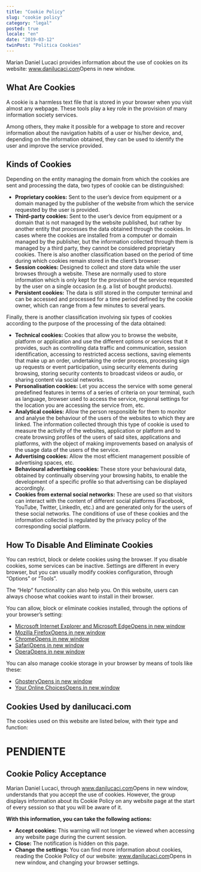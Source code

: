 ```yaml
---
title: "Cookie Policy"
slug: "cookie policy"
category: "legal"
posted: true
locale: "en"
date: "2019-03-12"
twinPost: "Politica Cookies"
---
```


Marian Daniel Lucaci provides information about the use of cookies on its website: <a href="https://www.danilucaci.com" target="_blank" rel="noopener">www.danilucaci.com<span class="sr-only">Opens in new window</span><span aria-hidden="true" class="external-link"></span></a>.

## What Are Cookies

A cookie is a harmless text file that is stored in your browser when you visit almost any webpage. These tools play a key role in the provision of many information society services.

Among others, they make it possible for a webpage to store and recover information about the navigation habits of a user or his/her device, and, depending on the information obtained, they can be used to identify the user and improve the service provided.

## Kinds of Cookies

Depending on the entity managing the domain from which the cookies are sent and processing the data, two types of cookie can be distinguished:

* **Proprietary cookies:** Sent to the user’s device from equipment or a domain managed by the publisher of the website from which the service requested by the user is provided.
* **Third-party cookies:** Sent to the user’s device from equipment or a domain that is not managed by the website published, but rather by another entity that processes the data obtained through the cookies. In cases where the cookies are installed from a computer or domain managed by the publisher, but the information collected through them is managed by a third party, they cannot be considered proprietary cookies. There is also another classification based on the period of time during which cookies remain stored in the client’s browser:
* **Session cookies:** Designed to collect and store data while the user browses through a website. These are normally used to store information which is only kept for the provision of the service requested by the user on a single occasion (e.g. a list of bought products).
* **Persistent cookies:** The data is still stored in the computer terminal and can be accessed and processed for a time period defined by the cookie owner, which can range from a few minutes to several years.

Finally, there is another classification involving six types of cookies according to the purpose of the processing of the data obtained:

* **Technical cookies:** Cookies that allow you to browse the website, platform or application and use the different options or services that it provides, such as controlling data traffic and communication, session identification, accessing to restricted access sections, saving elements that make up an order, undertaking the order process, processing sign up requests or event participation, using security elements during browsing, storing security contents to broadcast videos or audio, or sharing content via social networks.
* **Personalisation cookies:** Let you access the service with some general predefined features in terms of a series of criteria on your terminal, such as language, browser used to access the service, regional settings for the location you are accessing the service from, etc.
* **Analytical cookies:** Allow the person responsible for them to monitor and analyse the behaviour of the users of the websites to which they are linked. The information collected through this type of cookie is used to measure the activity of the websites, application or platform and to create browsing profiles of the users of said sites, applications and platforms, with the object of making improvements based on analysis of the usage data of the users of the service.
* **Advertising cookies:** Allow the most efficient management possible of advertising spaces, etc.
* **Behavioural advertising cookies:** These store your behavioural data, obtained by continually observing your browsing habits, to enable the development of a specific profile so that advertising can be displayed accordingly.
* **Cookies from external social networks:** These are used so that visitors can interact with the content of different social platforms (Facebook, YouTube, Twitter, LinkedIn, etc.) and are generated only for the users of these social networks. The conditions of use of these cookies and the information collected is regulated by the privacy policy of the corresponding social platform.

## How To Disable And Eliminate Cookies

You can restrict, block or delete cookies using the browser. If you disable cookies, some services can be inactive. Settings are different in every browser, but you can usually modify cookies configuration, through “Options” or “Tools”.

The “Help” functionality can also help you. On this website, users can always choose what cookies want to install in their browser.

You can allow, block or eliminate cookies installed, through the options of your browser’s setting:

* <a href="http://windows.microsoft.com/en-gb/windows-vista/Block-or-allow-cookies" target="_blank" rel="noopener">Microsoft Internet Explorer and Microsoft Edge<span class="sr-only">Opens in new window</span><span aria-hidden="true" class="external-link"></span></a>
* <a href="https://support.mozilla.org/en-US/kb/block-websites-storing-site-preferences" target="_blank" rel="noopener">Mozilla Firefox<span class="sr-only">Opens in new window</span><span aria-hidden="true" class="external-link"></span></a>
* <a href="https://support.google.com/accounts/answer/61416?hl=en" target="_blank" rel="noopener">Chrome<span class="sr-only">Opens in new window</span><span aria-hidden="true" class="external-link"></span></a>
* <a href="https://support.apple.com/guide/safari/manage-cookies-and-website-data-sfri11471/mac" target="_blank" rel="noopener">Safari<span class="sr-only">Opens in new window</span><span aria-hidden="true" class="external-link"></span></a>
* <a href="https://help.opera.com/en/latest/web-preferences/#cookies" target="_blank" rel="noopener">Opera<span class="sr-only">Opens in new window</span><span aria-hidden="true" class="external-link"></span></a>

You can also manage cookie storage in your browser by means of tools like these:
* <a href="https://www.ghostery.com" target="_blank" rel="noopener">Ghostery<span class="sr-only">Opens in new window</span><span aria-hidden="true" class="external-link"></span></a>
* <a href="https://www.youronlinechoices.com" target="_blank" rel="noopener">Your Online Choices<span class="sr-only">Opens in new window</span><span aria-hidden="true" class="external-link"></span></a>

## Cookies Used by danilucaci.com

The cookies used on this website are listed below, with their type and function:

# PENDIENTE

## Cookie Policy Acceptance
Marian Daniel Lucaci, through <a href="https://www.danilucaci.com" target="_blank" rel="noopener">www.danilucaci.com<span class="sr-only">Opens in new window</span><span aria-hidden="true" class="external-link"></span></a>, understands that you accept the use of cookies. However, the group displays information about its Cookie Policy on any website page at the start of every session so that you will be aware of it.

**With this information, you can take the following actions:**

* **Accept cookies:** This warning will not longer be viewed when accessing any website page during the current session.
* **Close:** The notification is hidden on this page.
* **Change the settings:** You can find more information about cookies, reading the Cookie Policy of our website: <a href="https://www.danilucaci.com" target="_blank" rel="noopener">www.danilucaci.com<span class="sr-only">Opens in new window</span><span aria-hidden="true" class="external-link"></span></a>, and changing your browser settings.